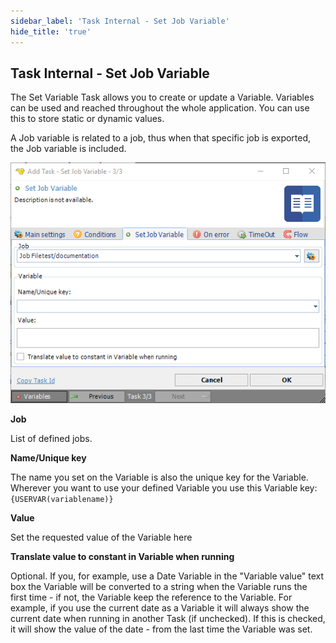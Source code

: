 ```yaml
---
sidebar_label: 'Task Internal - Set Job Variable'
hide_title: 'true'
---
```


## Task Internal - Set Job Variable

The Set Variable Task allows you to create or update a Variable. Variables can be used and reached throughout the whole application. You can use this to store static or dynamic values.
 
A Job variable is related to a job, thus when that specific job is exported, the Job variable is included.

![](../../../../../static/img/taskinternalsetjobvariable.png)

**Job**

List of defined jobs.
 
**Name/Unique key**

The name you set on the Variable is also the unique key for the Variable. Wherever you want to use your defined Variable you use this Variable key: `{USERVAR(variablename)}`
 
**Value**

Set the requested value of the Variable here
 
**Translate value to constant in Variable when running**

Optional. If you, for example, use a Date Variable in the "Variable value" text box the Variable will be converted to a string when the Variable runs the first time - if not, the Variable keep the reference to the Variable. For example, if you use the current date as a Variable it will always show the current date when running in another Task (if unchecked). If this is checked, it will show the value of the date - from the last time the Variable was set.
